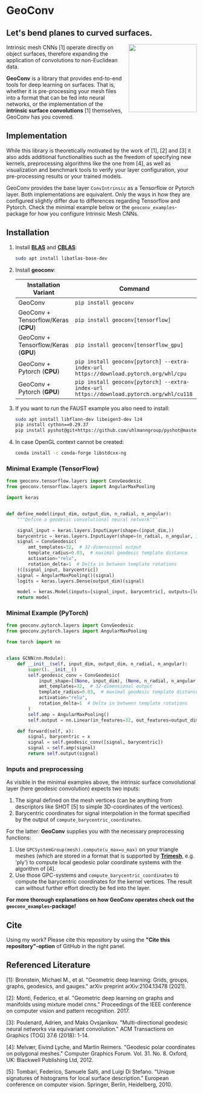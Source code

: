 # GeoConv

## Let's bend planes to curved surfaces.

<img align="right" style="margin-left: 10px; width: 180px;" src="geoconv_cartoon.png">

Intrinsic mesh CNNs [1] operate directly on object surfaces, therefore expanding the application of convolutions to
non-Euclidean data.

**GeoConv** is a library that provides end-to-end tools for deep learning on surfaces.
That is, whether it is pre-processing your mesh files into a format that can be fed into neural networks, or the
implementation of the **intrinsic surface convolutions** [1] themselves, GeoConv has you covered.

## Implementation

While this library is theoretically motivated by the work of [1], [2] and [3] it also adds additional functionalities
such as the freedom of specifying new kernels, preprocessing algorithms like the one from [4], as well as visualization 
and benchmark tools to verify your layer configuration, your pre-processing results or your trained models.

GeoConv provides the base layer `ConvIntrinsic` as a Tensorflow or Pytorch layer. Both implementations are equivalent.
Only the ways in how they are configured slightly differ due to differences regarding Tensorflow and Pytorch. Check the
minimal example below or the `geoconv_examples`-package for how you configure Intrinsic Mesh CNNs.

## Installation
1. Install **[BLAS](https://netlib.org/blas/#_reference_blas_version_3_10_0)** and **[CBLAS](https://netlib.org/blas/#_cblas)**:
    ```bash
    sudo apt install libatlas-base-dev
    ```

2. Install **geoconv**:
    
    | Installation Variant                 | Command                                                                                 |
    |--------------------------------------|-----------------------------------------------------------------------------------------|
    | GeoConv                              | `pip install geoconv`                                                                   |
    | GeoConv + Tensorflow/Keras (**CPU**) | `pip install geoconv[tensorflow]`                                                       |
    | GeoConv + Tensorflow/Keras (**GPU**) | `pip install geoconv[tensorflow_gpu]`                                                   |
    | GeoConv + Pytorch (**CPU**)          | `pip install geoconv[pytorch] --extra-index-url https://download.pytorch.org/whl/cpu`   |
    | GeoConv + Pytorch (**GPU**)          | `pip install geoconv[pytorch] --extra-index-url https://download.pytorch.org/whl/cu118` |

3. If you want to run the FAUST example you also need to install:
    ```bash
    sudo apt install libflann-dev libeigen3-dev lz4
    pip install cython==0.29.37
    pip install pyshot@git+https://github.com/uhlmanngroup/pyshot@master
    ```

4. In case OpenGL context cannot be created:
    ```bash
    conda install -c conda-forge libstdcxx-ng
    ```

### Minimal Example (TensorFlow)

```python
from geoconv.tensorflow.layers import ConvGeodesic
from geoconv.tensorflow.layers import AngularMaxPooling

import keras


def define_model(input_dim, output_dim, n_radial, n_angular):
    """Define a geodesic convolutional neural network"""

    signal_input = keras.layers.InputLayer(shape=(input_dim,))
    barycentric = keras.layers.InputLayer(shape=(n_radial, n_angular, 3, 2))
    signal = ConvGeodesic(
        amt_templates=32,  # 32-dimensional output
        template_radius=0.03,  # maximal geodesic template distance 
        activation="relu",
        rotation_delta=1  # Delta in between template rotations
    )([signal_input, barycentric])
    signal = AngularMaxPooling()(signal)
    logits = keras.layers.Dense(output_dim)(signal)

    model = keras.Model(inputs=[signal_input, barycentric], outputs=[logits])
    return model
```

### Minimal Example (PyTorch)

```python
from geoconv.pytorch.layers import ConvGeodesic
from geoconv.pytorch.layers import AngularMaxPooling

from torch import nn


class GCNN(nn.Module):
    def __init__(self, input_dim, output_dim, n_radial, n_angular):
        super().__init__()
        self.geodesic_conv = ConvGeodesic(
            input_shape=[(None, input_dim), (None, n_radial, n_angular, 3, 2)],
            amt_templates=32,  # 32-dimensional output
            template_radius=0.03,  # maximal geodesic template distance 
            activation="relu",
            rotation_delta=1  # Delta in between template rotations
        )
        self.amp = AngularMaxPooling()
        self.output = nn.Linear(in_features=32, out_features=output_dim)

    def forward(self, x):
        signal, barycentric = x
        signal = self.geodesic_conv([signal, barycentric])
        signal = self.amp(signal)
        return self.output(signal)
```

### Inputs and preprocessing

As visible in the minimal examples above, the intrinsic surface convolutional layer (here geodesic convolution) expects
two inputs:
1. The signal defined on the mesh vertices (can be anything from descriptors like SHOT [5] to simple 3D-coordinates of
the vertices).
2. Barycentric coordinates for signal interpolation in the format specified by the output of
``compute_barycentric_coordinates``.

For the latter: **GeoConv** supplies you with the necessary preprocessing functions:
1. Use ``GPCSystemGroup(mesh).compute(u_max=u_max)`` on your triangle meshes (which are stored in a format that is
supported by **[Trimesh](https://trimsh.org/index.html)**, e.g. 'ply') to compute local geodesic polar coordinate systems with the algorithm
of [4].
2. Use those GPC-systems and ``compute_barycentric_coordinates`` to compute the barycentric coordinates for the kernel 
vertices. The result can without further effort directly be fed into the layer.

**For more thorough explanations on how GeoConv operates check out the `geoconv_examples`-package!**

## Cite

Using my work? Please cite this repository by using the **"Cite this repository"-option** of GitHub
in the right panel.

## Referenced Literature

[1]: Bronstein, Michael M., et al. "Geometric deep learning: Grids, groups, graphs, geodesics, and gauges." 
     arXiv preprint arXiv:2104.13478 (2021).

[2]: Monti, Federico, et al. "Geometric deep learning on graphs and manifolds using mixture model cnns." Proceedings
     of the IEEE conference on computer vision and pattern recognition. 2017.

[3]: Poulenard, Adrien, and Maks Ovsjanikov. "Multi-directional geodesic neural networks via equivariant convolution."
     ACM Transactions on Graphics (TOG) 37.6 (2018): 1-14.


[4]: Melvær, Eivind Lyche, and Martin Reimers. "Geodesic polar coordinates on polygonal meshes." Computer Graphics 
     Forum. Vol. 31. No. 8. Oxford, UK: Blackwell Publishing Ltd, 2012.

[5]: Tombari, Federico, Samuele Salti, and Luigi Di Stefano. "Unique signatures of histograms for local surface
     description." European conference on computer vision. Springer, Berlin, Heidelberg, 2010.
